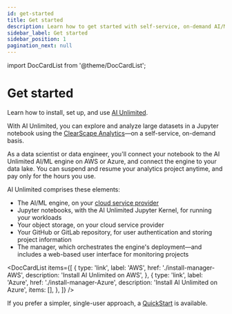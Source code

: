 ```yaml
---
id: get-started
title: Get started
description: Learn how to get started with self-service, on-demand AI/ML engine.
sidebar_label: Get started
sidebar_position: 1
pagination_next: null
---
```


import DocCardList from '@theme/DocCardList';

# Get started

Learn how to install, set up, and use [AI Unlimited](https://www.teradata.com/platform/ai-unlimited). 

With AI Unlimited, you can explore and analyze large datasets in a Jupyter notebook using the [ClearScape Analytics](https://www.teradata.com/platform/clearscape-analytics)&mdash;on a self-service, on-demand basis. 

As a data scientist or data engineer, you'll connect your notebook to the AI Unlimited AI/ML engine on AWS or Azure, and connect the engine to your data lake. You can suspend and resume your analytics project anytime, and pay only for the hours you use.

AI Unlimited comprises these elements:
- The AI/ML engine, on your [cloud service provider](/docs/glossary.md#glo-csp)
- Jupyter notebooks, with the AI Unlimited Jupyter Kernel, for running your workloads
- Your object storage, on your cloud service provider
- Your GitHub or GitLab repository, for user authentication and storing project information
- The manager, which orchestrates the engine's deployment&mdash;and includes a web-based user interface for monitoring projects

<DocCardList items={[
  {
    type: 'link',
    label: 'AWS',
    href: './install-manager-AWS',
    description: 'Install AI Unlimited on AWS',
  },
  {
    type: 'link',
    label: 'Azure',
    href: './install-manager-Azure',
    description: 'Install AI Unlimited on Azure',
    items: [],
  },
]} />

If you prefer a simpler, single-user approach, a [QuickStart](/docs/advanced/quickstart) is available.





